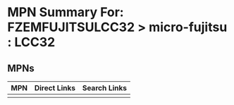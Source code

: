 



# MPN Summary For: FZEMFUJITSULCC32 > micro-fujitsu : LCC32

## MPNs
  

|MPN|Direct Links|Search Links|
| :--- | :--- | :--- |
||||
